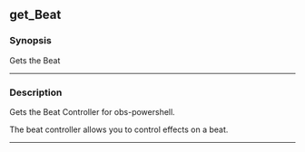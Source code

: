 get_Beat
--------

### Synopsis
Gets the Beat

---

### Description

Gets the Beat Controller for obs-powershell.

The beat controller allows you to control effects on a beat.

---
